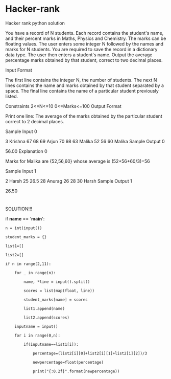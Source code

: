 # Hacker-rank
Hacker rank python solution

You have a record of N students. Each record contains the student's name, and their percent marks in Maths, Physics and Chemistry. The marks can be floating values. The user enters some integer N followed by the names and marks for N students. You are required to save the record in a dictionary data type. The user then enters a student's name. Output the average percentage marks obtained by that student, correct to two decimal places.

Input Format

The first line contains the integer N, the number of students. The next N lines contains the name and marks obtained by that student separated by a space. The final line contains the name of a particular student previously listed.

Constraints
2<=N<=10
0<=Marks<=100
Output Format

Print one line: The average of the marks obtained by the particular student correct to 2 decimal places.

Sample Input 0

3
Krishna 67 68 69
Arjun 70 98 63
Malika 52 56 60
Malika
Sample Output 0

56.00
Explanation 0

Marks for Malika are {52,56,60} whose average is (52+56+60/3)=56

Sample Input 1

2
Harsh 25 26.5 28
Anurag 26 28 30
Harsh
Sample Output 1

26.50
#
SOLUTION!!!

if __name__ == '__main__':

    n = int(input())
    
    student_marks = {}
    
    list1=[]
    
    list2=[]
    
    if n in range(2,11):
    
        for _ in range(n):
        
            name, *line = input().split()
            
            scores = list(map(float, line))
            
            student_marks[name] = scores
            
            list1.append(name)
            
            list2.append(scores)
            
        inputname = input()
        
        for i in range(0,n):
        
            if(inputname==list1[i]):
            
                percentage=(list2[i][0]+list2[i][1]+list2[i][2])/3
                
                newpercentage=float(percentage)
                
                print("{:0.2f}".format(newpercentage))
                
